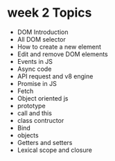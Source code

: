 # week 2 Topics

- DOM Introduction
- All DOM selector
- How to create a new element
- Edit and remove DOM elements
- Events in JS
- Async code
- API request and v8 engine
- Promise in JS
- Fetch
- Object oriented js
- prototype
- call and this
- class contructor
- Bind
- objects
- Getters and setters
- Lexical scope and closure
